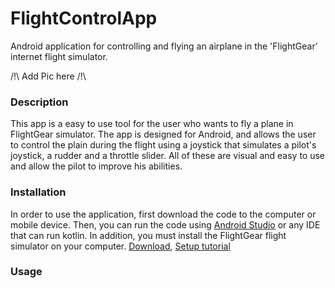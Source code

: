 # FlightControlApp
Android application for controlling and flying an airplane in the 'FlightGear' internet flight simulator.

/!\ Add Pic here /!\

### Description
This app is a easy to use tool for the user who wants to fly a plane in FlightGear simulator.
The app is designed for Android, and allows the user to control the plain during the flight using
a joystick that simulates a pilot's joystick, a rudder and a throttle slider.
All of these are visual and easy to use and allow the pilot to improve his abilities.

### Installation
In order to use the application, first download the code to the computer or mobile device.
Then, you can run the code using [Android Studio](https://developer.android.com/studio) or any IDE that can run kotlin.
In addition, you must install the FlightGear flight simulator on your computer. [Download](https://www.flightgear.org/download/),  [Setup tutorial](https://wiki.flightgear.org/New_to_FlightGear)

### Usage
